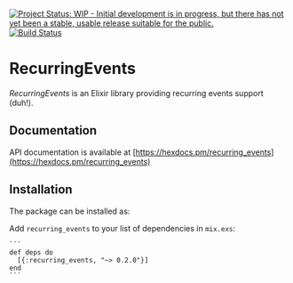 [![Project Status: WIP - Initial development is in progress, but there has not yet been a stable, usable release suitable for the public.](http://www.repostatus.org/badges/latest/wip.svg)](http://www.repostatus.org/#wip)
[![Build Status](https://travis-ci.org/pbogut/recurring_events.svg?branch=master)](https://travis-ci.org/pbogut/recurring_events)

# RecurringEvents

_RecurringEvents_ is an Elixir library providing recurring events support
(duh!).

## Documentation

API documentation is available at [https://hexdocs.pm/recurring_events](https://hexdocs.pm/recurring_events)

## Installation

The package can be installed as:

Add `recurring_events` to your list of dependencies in `mix.exs`:

    ```
    def deps do
      [{:recurring_events, "~> 0.2.0"}]
    end
    ```
